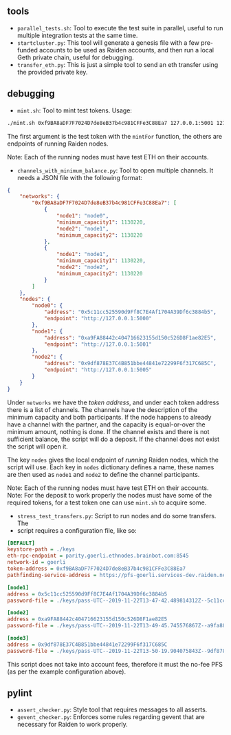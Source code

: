 tools
-----

- `parallel_tests.sh`: Tool to execute the test suite in parallel, useful to
  run multiple integration tests at the same time.
- `startcluster.py`: This tool will generate a genesis file with a few
  pre-funded accounts to be used as Raiden accounts, and then run a local
  Geth private chain, useful for debugging.
- `transfer_eth.py`: This is just a simple tool to send an eth transfer using
  the provided private key.

debugging
---------

- `mint.sh`: Tool to mint test tokens. Usage:

```sh
./mint.sh 0xf9BA8aDF7F7024D7de8eB37b4c981CFFe3C88Ea7 127.0.0.1:5001 127.0.0.1:5002 127.0.0.1:5000
```

The first argument is the test token with the `mintFor` function, the others
are endpoints of running Raiden nodes.

Note: Each of the running nodes must have test ETH on their accounts.

- `channels_with_minimum_balance.py`: Tool to open multiple channels. It needs
  a JSON file with the following format:


```json
{
    "networks": {
        "0xf9BA8aDF7F7024D7de8eB37b4c981CFFe3C88Ea7": [
            {
                "node1": "node0",
                "minimum_capacity1": 1130220,
                "node2": "node1",
                "minimum_capacity2": 1130220
            },
            {
                "node1": "node1",
                "minimum_capacity1": 1130220,
                "node2": "node2",
                "minimum_capacity2": 1130220
            }
        ]
    },
    "nodes": {
        "node0": {
            "address": "0x5c11cc525590d9Ff8C7E4Af1704A39Df6c3884b5",
            "endpoint": "http://127.0.0.1:5000"
        },
        "node1": {
            "address": "0xa9FA88442c404716623155d150c526D8F1ae82E5",
            "endpoint": "http://127.0.0.1:5001"
        },
        "node2": {
            "address": "0x9df878E37C4B851bbe44841e72299F6f317C685C",
            "endpoint": "http://127.0.0.1:5005"
        }
    }
}
```

Under `networks` we have the *token address*, and under each token address
there is a list of channels. The channels have the description of the minimum
capacity and both participants. If the node happens to already have a channel
with the partner, and the capacity is equal-or-over the minimum amount, nothing
is done. If the channel exists and there is not sufficient balance, the script
will do a deposit. If the channel does not exist the script will open it.

The key `nodes` gives the local endpoint of *running* Raiden nodes, which the
script will use. Each key in `nodes` dictionary defines a name, these names are
then used as `node1` and `node2` to define the channel participants.

Note: Each of the running nodes must have test ETH on their accounts.
Note: For the deposit to work properly the nodes must have some of the required
tokens, for a test token one can use `mint.sh` to acquire some.

- `stress_test_transfers.py`: Script to run nodes and do some transfers. The
- script requires a configuration file, like so:

```ini
[DEFAULT]
keystore-path = ./keys
eth-rpc-endpoint = parity.goerli.ethnodes.brainbot.com:8545
network-id = goerli
token-address = 0xf9BA8aDF7F7024D7de8eB37b4c981CFFe3C88Ea7
pathfinding-service-address = https://pfs-goerli.services-dev.raiden.network 

[node1]
address = 0x5c11cc525590d9Ff8C7E4Af1704A39Df6c3884b5
password-file = ./keys/pass-UTC--2019-11-22T13-47-42.489814312Z--5c11cc525590d9ff8c7e4af1704a39df6c3884b5

[node2]
address = 0xa9FA88442c404716623155d150c526D8F1ae82E5
password-file = ./keys/pass-UTC--2019-11-22T13-49-45.745576867Z--a9fa88442c404716623155d150c526d8f1ae82e5

[node3]
address = 0x9df878E37C4B851bbe44841e72299F6f317C685C
password-file = ./keys/pass-UTC--2019-11-22T13-50-19.904075843Z--9df878e37c4b851bbe44841e72299f6f317c685c
```

This script does not take into account fees, therefore it must the no-fee PFS
(as per the example configuration above).

pylint
------

- `assert_checker.py`: Style tool that requires messages to all asserts.
- `gevent_checker.py`: Enforces some rules regarding gevent that are necessary
  for Raiden to work properly.
